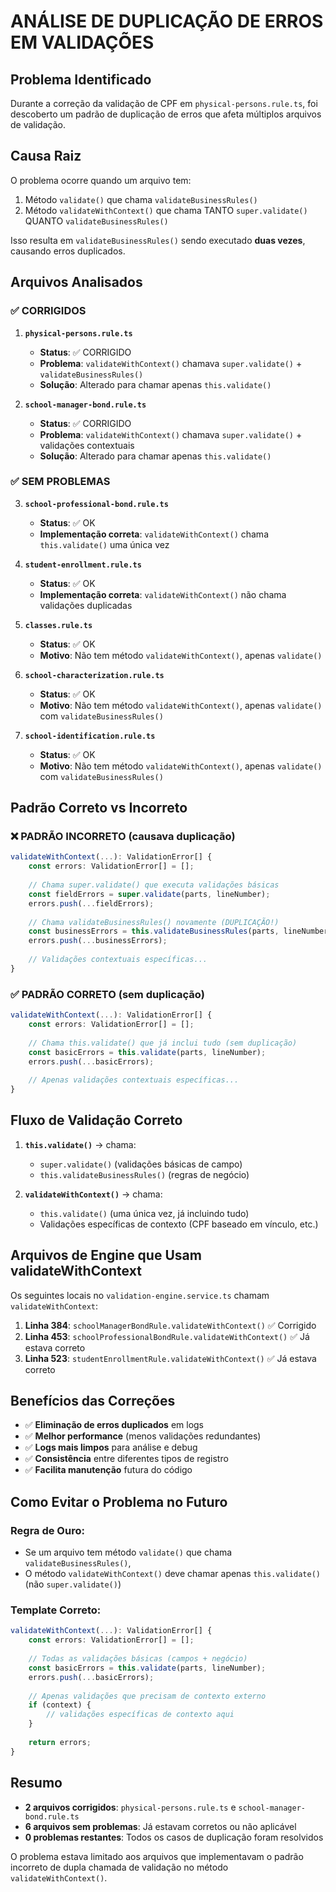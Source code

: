 # ANÁLISE DE DUPLICAÇÃO DE ERROS EM VALIDAÇÕES

## Problema Identificado

Durante a correção da validação de CPF em `physical-persons.rule.ts`, foi descoberto um padrão de duplicação de erros que afeta múltiplos arquivos de validação.

## Causa Raiz

O problema ocorre quando um arquivo tem:
1. Método `validate()` que chama `validateBusinessRules()`
2. Método `validateWithContext()` que chama TANTO `super.validate()` QUANTO `validateBusinessRules()`

Isso resulta em `validateBusinessRules()` sendo executado **duas vezes**, causando erros duplicados.

## Arquivos Analisados

### ✅ **CORRIGIDOS**

1. **`physical-persons.rule.ts`**
   - **Status**: ✅ CORRIGIDO
   - **Problema**: `validateWithContext()` chamava `super.validate()` + `validateBusinessRules()`
   - **Solução**: Alterado para chamar apenas `this.validate()`

2. **`school-manager-bond.rule.ts`**
   - **Status**: ✅ CORRIGIDO
   - **Problema**: `validateWithContext()` chamava `super.validate()` + validações contextuais
   - **Solução**: Alterado para chamar apenas `this.validate()`

### ✅ **SEM PROBLEMAS**

3. **`school-professional-bond.rule.ts`**
   - **Status**: ✅ OK
   - **Implementação correta**: `validateWithContext()` chama `this.validate()` uma única vez

4. **`student-enrollment.rule.ts`**
   - **Status**: ✅ OK  
   - **Implementação correta**: `validateWithContext()` não chama validações duplicadas

5. **`classes.rule.ts`**
   - **Status**: ✅ OK
   - **Motivo**: Não tem método `validateWithContext()`, apenas `validate()`

6. **`school-characterization.rule.ts`**
   - **Status**: ✅ OK
   - **Motivo**: Não tem método `validateWithContext()`, apenas `validate()` com `validateBusinessRules()`

7. **`school-identification.rule.ts`**
   - **Status**: ✅ OK
   - **Motivo**: Não tem método `validateWithContext()`, apenas `validate()` com `validateBusinessRules()`

## Padrão Correto vs Incorreto

### ❌ **PADRÃO INCORRETO (causava duplicação)**
```typescript
validateWithContext(...): ValidationError[] {
    const errors: ValidationError[] = [];
    
    // Chama super.validate() que executa validações básicas
    const fieldErrors = super.validate(parts, lineNumber);
    errors.push(...fieldErrors);
    
    // Chama validateBusinessRules() novamente (DUPLICAÇÃO!)
    const businessErrors = this.validateBusinessRules(parts, lineNumber);
    errors.push(...businessErrors);
    
    // Validações contextuais específicas...
}
```

### ✅ **PADRÃO CORRETO (sem duplicação)**
```typescript
validateWithContext(...): ValidationError[] {
    const errors: ValidationError[] = [];
    
    // Chama this.validate() que já inclui tudo (sem duplicação)
    const basicErrors = this.validate(parts, lineNumber);
    errors.push(...basicErrors);
    
    // Apenas validações contextuais específicas...
}
```

## Fluxo de Validação Correto

1. **`this.validate()`** → chama:
   - `super.validate()` (validações básicas de campo)
   - `this.validateBusinessRules()` (regras de negócio)

2. **`validateWithContext()`** → chama:
   - `this.validate()` (uma única vez, já incluindo tudo)
   - Validações específicas de contexto (CPF baseado em vínculo, etc.)

## Arquivos de Engine que Usam validateWithContext

Os seguintes locais no `validation-engine.service.ts` chamam `validateWithContext`:

1. **Linha 384**: `schoolManagerBondRule.validateWithContext()` ✅ Corrigido
2. **Linha 453**: `schoolProfessionalBondRule.validateWithContext()` ✅ Já estava correto  
3. **Linha 523**: `studentEnrollmentRule.validateWithContext()` ✅ Já estava correto

## Benefícios das Correções

- ✅ **Eliminação de erros duplicados** em logs
- ✅ **Melhor performance** (menos validações redundantes)  
- ✅ **Logs mais limpos** para análise e debug
- ✅ **Consistência** entre diferentes tipos de registro
- ✅ **Facilita manutenção** futura do código

## Como Evitar o Problema no Futuro

### **Regra de Ouro**:
- Se um arquivo tem método `validate()` que chama `validateBusinessRules()`,
- O método `validateWithContext()` deve chamar apenas `this.validate()` (não `super.validate()`)

### **Template Correto**:
```typescript
validateWithContext(...): ValidationError[] {
    const errors: ValidationError[] = [];
    
    // Todas as validações básicas (campos + negócio)
    const basicErrors = this.validate(parts, lineNumber);
    errors.push(...basicErrors);
    
    // Apenas validações que precisam de contexto externo
    if (context) {
        // validações específicas de contexto aqui
    }
    
    return errors;
}
```

## Resumo

- **2 arquivos corrigidos**: `physical-persons.rule.ts` e `school-manager-bond.rule.ts`
- **6 arquivos sem problemas**: Já estavam corretos ou não aplicável
- **0 problemas restantes**: Todos os casos de duplicação foram resolvidos

O problema estava limitado aos arquivos que implementavam o padrão incorreto de dupla chamada de validação no método `validateWithContext()`.
